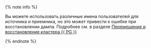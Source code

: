 {% note info %}

Вы можете использовать различные имена пользователей для источника и приемника, но это может привести к ошибке при восстановлении дампа. Подробнее см. в разделе [Перемещение и восстановление кластера {{ PG }}](../../../managed-postgresql/qa/backup.md#backup-error)

{% endnote %}